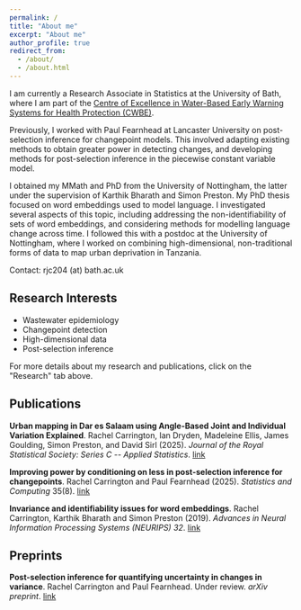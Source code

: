 ```yaml
---
permalink: /
title: "About me"
excerpt: "About me"
author_profile: true
redirect_from: 
  - /about/
  - /about.html
---
```


I am currently a Research Associate in Statistics at the University of Bath, where I am part of the [Centre of Excellence in Water-Based Early Warning Systems for Health Protection (CWBE)](https://cwbe.ac.uk/).

Previously, I worked with Paul Fearnhead at Lancaster University on post-selection inference for changepoint models. This involved adapting existing methods to obtain greater power in detecting changes, and developing methods for post-selection inference in the piecewise constant variable model.

I obtained my MMath and PhD from the University of Nottingham, the latter under the supervision of Karthik Bharath and Simon Preston. My PhD thesis focused on word embeddings used to model language. I investigated several aspects of this topic, including addressing the non-identifiability of sets of word embeddings, and considering methods for modelling language change across time. I followed this with a postdoc at the University of Nottingham, where I worked on combining high-dimensional, non-traditional forms of data to map urban deprivation in Tanzania.

Contact: rjc204 (at) bath.ac.uk

## Research Interests
- Wastewater epidemiology
- Changepoint detection
- High-dimensional data
- Post-selection inference

For more details about my research and publications, click on the "Research" tab above.

## Publications

**Urban mapping in Dar es Salaam using Angle-Based Joint and Individual Variation Explained**. Rachel Carrington, Ian Dryden, Madeleine Ellis, James Goulding, Simon Preston, and David Sirl (2025). *Journal of the Royal Statistical Society: Series C -- Applied Statistics*. [link](https://academic.oup.com/jrsssc/advance-article/doi/10.1093/jrsssc/qlaf043/8236692)

**Improving power by conditioning on less in post-selection inference for changepoints**. Rachel Carrington and Paul Fearnhead (2025). *Statistics and Computing* 35(8). [link](https://link.springer.com/article/10.1007/s11222-024-10542-1)

**Invariance and identifiability issues for word embeddings**. Rachel Carrington, Karthik Bharath and Simon Preston (2019). *Advances in Neural Information Processing Systems (NEURIPS) 32*.
[link](https://proceedings.neurips.cc/paper/2019/file/44885837c518b06e3f98b41ab8cedc0f-Paper.pdf)

## Preprints

**Post-selection inference for quantifying uncertainty in changes in variance**. Rachel Carrington and Paul Fearnhead. Under review. *arXiv preprint*. [link](https://arxiv.org/abs/2405.15670)


